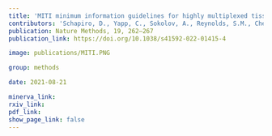 ```yaml
---
title: 'MITI minimum information guidelines for highly multiplexed tissue images.'
contributors: 'Schapiro, D., Yapp, C., Sokolov, A., Reynolds, S.M., Chen, Y.-A., Sudar, D., Xie, Y., Muhlich, J., ... Sorger, P.K. (2022).'
publication: Nature Methods, 19, 262–267
publication_link: https://doi.org/10.1038/s41592-022-01415-4

image: publications/MITI.PNG

group: methods

date: 2021-08-21

minerva_link:
rxiv_link: 
pdf_link:
show_page_link: false
---
```

